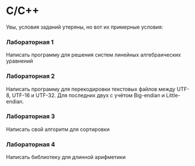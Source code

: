 # C/C++

Увы, условия заданий утеряны, но вот их примерные условия:

### Лабораторная 1

Написать программу для решения систем линейных алгебраических уравнений

### Лабораторная 2

Написать программу для перекодировки текстовых файлов между UTF-8, UTF-16 и UTF-32. Для последних двух с учётом
Big-endian и Little-endian.

### Лабораторная 3

Написать свой алгоритм для сортировки

### Лабораторная 4

Написать библиотеку для длинной арифметики

